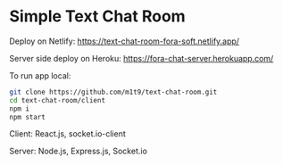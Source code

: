 # Simple Text Chat Room

Deploy on Netlify: https://text-chat-room-fora-soft.netlify.app/

Server side deploy on Heroku: https://fora-chat-server.herokuapp.com/

To run app local:
```bash
git clone https://github.com/m1t9/text-chat-room.git
cd text-chat-room/client
npm i
npm start
```

Client: React.js, socket.io-client

Server: Node.js, Express.js, Socket.io
